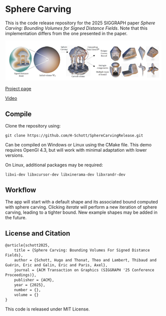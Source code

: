 # Sphere Carving

This is the code release repository for the 2025 SIGGRAPH paper *Sphere Carving: Bounding Volumes for Signed Distance Fields*. 
Note that this implementation differs from the one presented in the paper.

![](teaser.jpg)

[Project page](https://aparis69.github.io/SphereCarving/index.html)

[Video](https://aparis69.github.io/SphereCarving/documents/video.mp4)

## Compile

Clone the repository using:
```
git clone https://github.com/H-Schott/SphereCarvingRelease.git
```

Can be compiled on Windows or Linux using the CMake file. 
This demo requires OpenGl 4.3, but will work with minimal adaptation with lower versions.

On Linux, additional packages may be required:
```
libxi-dev libxcursor-dev libxinerama-dev libxrandr-dev
```

## Workflow

The app will start with a default shape and its associated bound computed with sphere carving. 
Clicking *iterate* will perform a new iteration of sphere carving, leading to a tighter bound.
New example shapes may be added in the future.

## License and Citation
```
@article{schott2025,
	title = {Sphere Carving: Bounding Volumes For Signed Distance Fields},
	author = {Schott, Hugo and Thonat, Theo and Lambert, Thibaud and Guérin, Eric and Galin, Eric and Paris, Axel},
	journal = {ACM Transaction on Graphics (SIGGRAPH '25 Conference Proceedings)},
	publisher = {ACM},
	year = {2025},
	number = {},
	volume = {}
}
```
This code is released under MIT License.
